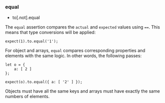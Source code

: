 ### equal

 - to[.not].equal

The `equal` assertion compares the `actual` and `expected` values using `==`. This means
that type conversions will be applied:

    expect(1).to.equal('1');

For object and arrays, `equal` compares corresponding properties and elements with the
same logic. In other words, the following passes:

    let o = {
        a: [ 2 ]
    };

    expect(o).to.equal({ a: [ '2' ] });

Objects must have all the same keys and arrays must have exactly the same numbers of
elements.
